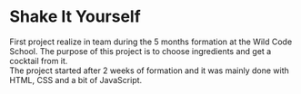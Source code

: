 # Shake It Yourself

First project realize in team during the 5 months formation at the Wild Code School. The purpose of this project is to choose ingredients and get a cocktail from it. </br>
The project started after 2 weeks of formation and it was mainly done with HTML, CSS and a bit of JavaScript.
